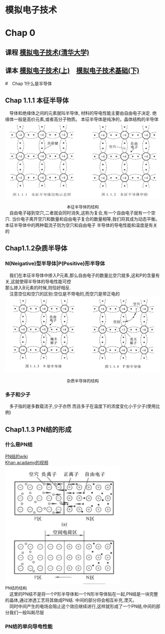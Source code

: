 # 模拟电子技术
# Chap 0    
## 课程 [模拟电子技术(清华大学)](https://www.bilibili.com/video/BV1Vp411f71S)
## 课本 [模拟电子技术(上)](../TextBooks/%E6%A8%A1%E6%8B%9F%E7%94%B5%E5%AD%90%E6%8A%80%E6%9C%AF%E5%9F%BA%E7%A1%80%E4%B8%8A%EF%BC%89.pdf)&emsp;[模拟电子技术基础(下)](../TextBooks/%E6%A8%A1%E6%8B%9F%E7%94%B5%E5%AD%90%E6%8A%80%E6%9C%AF%E5%9F%BA%E7%A1%80(%E4%B8%8B).pdf)
#　Chap 1什么是半导体
## Chap 1.1.1 本征半导体
&emsp;导体和绝缘体之间的元素就叫半导体, 材料的导电性能主要由自由电子决定.
绝缘体一般是高价元素,或者高分子物质。
本征半导体是纯净的，晶体结构的半导体    
![avatar](./images/benzhengbdt.png)
<font size = 2><center>本征半导体的结构</center></font>
&emsp;自由电子碰到空穴,二者就会同时消失,这称为复合,有一个自由电子就有一个空穴.
当价电子离开空穴和数量和自由电子复合的数量相等,我们将其成为动态平衡。
本征半导体中的两种载流子则为空穴和自由电子
半导体的导电性能和温度是有关的
## Chap1.1.2杂质半导体
### N(Neigative)型半导体|P(Positive)形半导体    
&emsp;我们在本征半导体中掺入P元素,那么自由电子的数量比空穴就多,这和P的含量有关,这就使得半导体的导电性能可控   
那么掺入B元素的时候,则恰好相反.      
&emsp;注意空位和空穴的区别:空位是不带电的,而空穴是带正电的
![avatar](images/npbdt.png)
<font size = 2><center>杂质半导体的结构</center></font>
### 多子和少子  
&emsp;多子指的是多数载流子,少子亦然
而且多子在温度下的浓度变化小于少子(使用比例)    
## Chap1.1.3 PN结的形成
### 什么是PN结  
[PN结的wiki](https://zh.wikipedia.org/wiki/Pn%E7%BB%93)     
[Khan acadamy的视频](https://www.bilibili.com/video/BV13t411S7AB)   
![avatar](images/Form%20of%20PN%20Not.png)  
<font size = 2 > PN结的结构</font>  
&emsp;这里的PN结不是将一个P形半导体和一个N形半导体贴在一起,PN结是一块完整的晶体,通过渗透工艺将其做成PN结. 
中间的部分将会相互补充,湮灭。   
&emsp;同时中间产生的电场会阻止这个效应继续进行,这样就形成了一个PN结,中间的部分我们一般叫耗尽层
### PN结的单向导电性能






